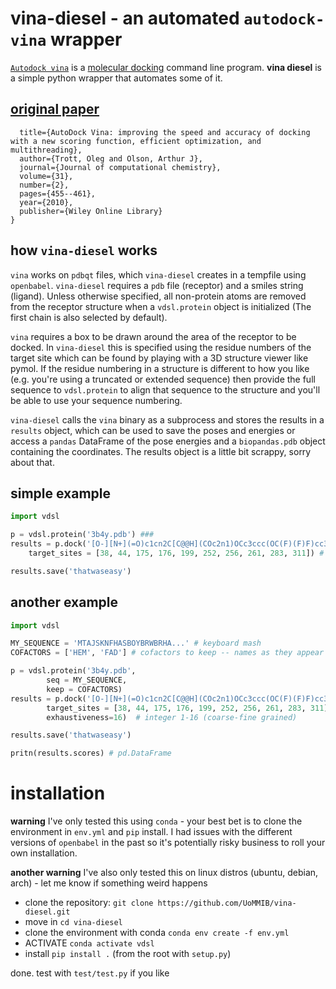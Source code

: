 # vina-diesel - an automated `autodock-vina` wrapper

[`Autodock vina`](http://vina.scripps.edu/) is a [molecular docking](https://en.wikipedia.org/wiki/Docking_(molecular)) command line program. **vina diesel** is a simple python wrapper that automates some of it.

## [original paper](https://pubmed.ncbi.nlm.nih.gov/19499576/)

```@article{trott2010autodock,
  title={AutoDock Vina: improving the speed and accuracy of docking with a new scoring function, efficient optimization, and multithreading},
  author={Trott, Oleg and Olson, Arthur J},
  journal={Journal of computational chemistry},
  volume={31},
  number={2},
  pages={455--461},
  year={2010},
  publisher={Wiley Online Library}
}
```

## how `vina-diesel` works
`vina` works on `pdbqt` files, which `vina-diesel` creates in a tempfile using `openbabel`. `vina-diesel` requires a `pdb` file (receptor) and a smiles string (ligand).
Unless otherwise specified, all non-protein atoms are removed from the receptor structure when a `vdsl.protein` object is initialized (The first chain is also selected by default).

`vina` requires a box to be drawn around the area of the receptor to be docked. In `vina-diesel` this is specified using the residue numbers of the target site which can be found by playing with a 3D structure viewer like pymol. If the residue numbering in a structure is different to how you like (e.g. you're using a truncated or extended sequence) then provide the full sequence to `vdsl.protein` to align that sequence to the structure and you'll be able to use your sequence numbering.

`vina-diesel` calls the `vina` binary as a subprocess and stores the results in a `results` object, which can be used to save the poses and energies or access a `pandas` DataFrame of the pose energies and a `biopandas.pdb` object containing the coordinates. The results object is a little bit scrappy, sorry about that.

## simple example

```python
import vdsl

p = vdsl.protein('3b4y.pdb') ###
results = p.dock('[O-][N+](=O)c1cn2C[C@@H](COc2n1)OCc3ccc(OC(F)(F)F)cc3', 
    target_sites = [38, 44, 175, 176, 199, 252, 256, 261, 283, 311]) # 

results.save('thatwaseasy')
```

## another example


```python
import vdsl

MY_SEQUENCE = 'MTAJSKNFHASBOYBRWBRHA...' # keyboard mash
COFACTORS = ['HEM', 'FAD'] # cofactors to keep -- names as they appear in the pdb file

p = vdsl.protein('3b4y.pdb',
		seq = MY_SEQUENCE,
		keep = COFACTORS)
results = p.dock('[O-][N+](=O)c1cn2C[C@@H](COc2n1)OCc3ccc(OC(F)(F)F)cc3', 
	    target_sites = [38, 44, 175, 176, 199, 252, 256, 261, 283, 311], # 
		exhaustiveness=16)  # integer 1-16 (coarse-fine grained)

results.save('thatwaseasy')

pritn(results.scores) # pd.DataFrame
```

# installation

**warning** I've only tested this using `conda` - your best bet is to clone the environment in `env.yml` and `pip` install. I had issues with the different versions of `openbabel` in the past so it's potentially risky business to roll your own installation.

**another warning** I've also only tested this on linux distros (ubuntu, debian, arch) - let me know if something weird happens

- clone the repository: `git clone https://github.com/UoMMIB/vina-diesel.git`
- move in `cd vina-diesel`
- clone the environment with conda `conda env create -f env.yml`
- ACTIVATE `conda activate vdsl`
- install `pip install .` (from the root with `setup.py`)

done. test with `test/test.py` if you like

